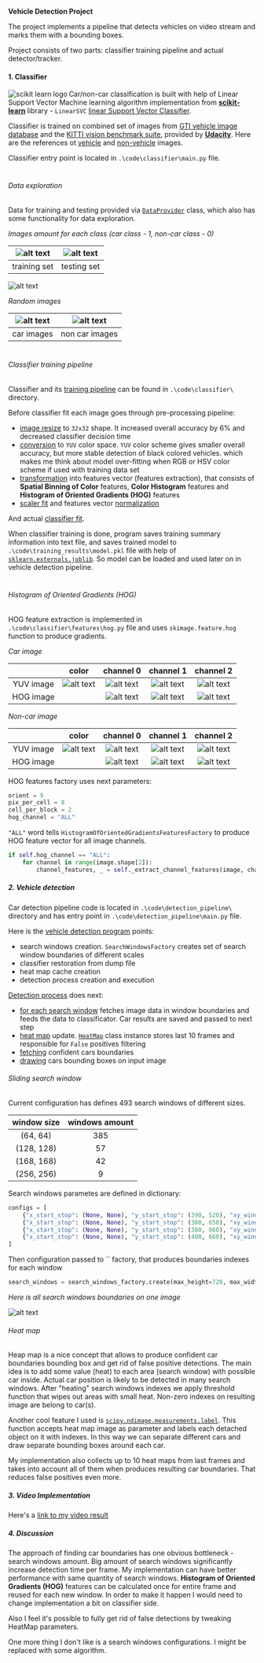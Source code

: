**Vehicle Detection Project**

The project implements a pipeline that detects vehicles on video stream and marks them with a bounding boxes.

Project consists of two parts: classifier training pipeline and actual detector/tracker.

[//]: # (Image References)
[image1]: ./output_images/train_labels.png "Labels amount for each class in training set"
[image2]: ./output_images/test_labels.png "Labels amount for each class in testing set"
[image3]: ./output_images/labels_distribution.png "Labels distribution"
[image4]: ./output_images/random_car_images.png "Random car images"
[image5]: ./output_images/random_non_car_images.png "Random non-car images"

[car_example]: ./output_images/HOG/car.png "Car example"
[car_YUV_ch0]: ./output_images/HOG/YUV_channels/car_channel_0.png "Car YUV channel 0"
[car_YUV_ch1]: ./output_images/HOG/YUV_channels/car_channel_1.png "Car YUV channel 1"
[car_YUV_ch2]: ./output_images/HOG/YUV_channels/car_channel_2.png "Car YUV channel 2"
[car_HOG_ch0]: ./output_images/HOG/HOG_channels/car_hog_0.png "Car HOG channel 0"
[car_HOG_ch1]: ./output_images/HOG/HOG_channels/car_hog_1.png "Car HOG channel 1"
[car_HOG_ch2]: ./output_images/HOG/HOG_channels/car_hog_2.png "Car HOG channel 2"

[non_car_example]: ./output_images/HOG/non-car.png
[non_car_YUV_ch0]: ./output_images/HOG/YUV_channels/non_car_channel_0.png "Non car YUV channel 0"
[non_car_YUV_ch1]: ./output_images/HOG/YUV_channels/non_car_channel_1.png "Non car YUV channel 1"
[non_car_YUV_ch2]: ./output_images/HOG/YUV_channels/non_car_channel_2.png "Non car YUV channel 2"
[non_car_HOG_ch0]: ./output_images/HOG/HOG_channels/non_car_hog_0.png "Car HOG channel 0"
[non_car_HOG_ch1]: ./output_images/HOG/HOG_channels/non_car_hog_1.png "Car HOG channel 1"
[non_car_HOG_ch2]: ./output_images/HOG/HOG_channels/non_car_hog_2.png "Car HOG channel 2"

[all_search_windows]: ./output_images/all_search_windows.png "All search windows"

[video1]: ./project_video.mp4


#### 1. Classifier

 [<img align="left" alt="scikit learn logo" src="http://scikit-learn.org/stable/_static/scikit-learn-logo-small.png">](http://scikit-learn.org/stable/index.html) Car/non-car classification is built with help of Linear Support Vector Machine learning algorithm implementation from [**scikit-learn**](http://scikit-learn.org/stable/index.html) library - `LinearSVC` [linear Support Vector Classifier](http://scikit-learn.org/stable/modules/generated/sklearn.svm.LinearSVC.html#sklearn.svm.LinearSVC).

 Classifier is trained on combined set of images from [GTI vehicle image database](http://www.gti.ssr.upm.es/data/Vehicle_database.html) and the [KITTI vision benchmark suite](http://www.cvlibs.net/datasets/kitti/), provided by [**Udacity**](https://eu.udacity.com/). Here are the references ot [vehicle](https://s3.amazonaws.com/udacity-sdc/Vehicle_Tracking/vehicles.zip) and [non-vehicle](https://s3.amazonaws.com/udacity-sdc/Vehicle_Tracking/non-vehicles.zip) images.

 Classifier entry point is located in `.\code\classifier\main.py` file.

#
###### Data exploration

Data for training and testing provided via [`DataProvider`](https://github.com/wakeful-sun/vehicle-detector/blob/master/code/classifier/data_provider.py) class, which also has some functionality for data exploration.

*Images amount for each class (car class - 1, non-car class - 0)*

|![alt text][image1] |![alt text][image2]|
|:---:|:---:|
| training set | testing set |

![alt text][image3]

*Random images*

|![alt text][image4] |![alt text][image5]|
|:---:|:---:|
| car images | non car images |

#
###### Classifier training pipeline

Classifier and its [training pipeline](https://github.com/wakeful-sun/vehicle-detector/blob/b0d4d4edbedf5933e5a91f4264bea51c55856c60/code/classifier/classifier.py#L33-L52) can be found in `.\code\classifier\` directory.

Before classifier fit each image goes through pre-processing pipeline:
 - [image resize](https://github.com/wakeful-sun/vehicle-detector/blob/b0d4d4edbedf5933e5a91f4264bea51c55856c60/code/classifier/features_extractor.py#L13) to `32x32` shape. It increased overall accuracy by 6% and decreased classifier decision time
 - [conversion](https://github.com/wakeful-sun/vehicle-detector/blob/b0d4d4edbedf5933e5a91f4264bea51c55856c60/code/classifier/features_extractor.py#L14) to `YUV` color space. `YUV` color scheme gives smaller overall accuracy, but more stable detection of black colored vehicles. which makes me think about model over-fitting when RGB or HSV color scheme if used with training data set
 - [transformation](https://github.com/wakeful-sun/vehicle-detector/blob/b0d4d4edbedf5933e5a91f4264bea51c55856c60/code/classifier/features_extractor.py#L15) into features vector (features extraction), that consists of **Spatial Binning of Color** features, **Color Histogram** features and **Histogram of Oriented Gradients (HOG)** features
 - [scaler fit](https://github.com/wakeful-sun/vehicle-detector/blob/b0d4d4edbedf5933e5a91f4264bea51c55856c60/code/classifier/classifier.py#L45) and features vector [normalization](https://github.com/wakeful-sun/vehicle-detector/blob/b0d4d4edbedf5933e5a91f4264bea51c55856c60/code/classifier/classifier.py#L46)

And actual [classifier fit](https://github.com/wakeful-sun/vehicle-detector/blob/b0d4d4edbedf5933e5a91f4264bea51c55856c60/code/classifier/classifier.py#L47).

When classifier training is done, program saves training summary information into text file, and saves trained model to `.\code\training_results\model.pkl` file with help of [`sklearn.externals.joblib`](http://scikit-learn.org/stable/modules/model_persistence.html). So model can be loaded and used later on in vehicle detection pipeline.

#
###### Histogram of Oriented Gradients (HOG)
HOG feature extraction is implemented in `.\code\classifier\features\hog.py` file and uses `skimage.feature.hog` function to produce gradients.

*Car image*

|| color | channel 0 | channel 1 | channel 2 |
|:---:|:---:|:---:|:---:|:---:|
|YUV image|![alt text][car_example] |![alt text][car_YUV_ch0]|![alt text][car_YUV_ch1]|![alt text][car_YUV_ch2]|
|HOG image||![alt text][car_HOG_ch0]|![alt text][car_HOG_ch1]|![alt text][car_HOG_ch2]|

*Non-car image*

|| color | channel 0 | channel 1 | channel 2 |
|:---:|:---:|:---:|:---:|:---:|
|YUV image|![alt text][non_car_example] |![alt text][non_car_YUV_ch0]|![alt text][non_car_YUV_ch1]|![alt text][non_car_YUV_ch2]|
|HOG image||![alt text][non_car_HOG_ch0]|![alt text][non_car_HOG_ch1]|![alt text][non_car_HOG_ch2]|


HOG features factory uses next parameters:
``` python
orient = 9
pix_per_cell = 8
cell_per_block = 2
hog_channel = "ALL"
```

`"ALL"` word tells `HistogramOfOrientedGradientsFeaturesFactory` to produce HOG feature vector for all image channels.
``` python
if self.hog_channel == "ALL":
    for channel in range(image.shape[2]):
        channel_features, _ = self._extract_channel_features(image, channel)
```


##### 2. Vehicle detection

Car detection pipeline code is located in `.\code\detection_pipeline\` directory and has entry point in `.\code\detection_pipeline\main.py` file.

Here is the [vehicle detection program](https://github.com/wakeful-sun/vehicle-detector/blob/master/code/detection_pipeline/main.py) points:
 - search windows creation. `SearchWindowsFactory` creates set of search window boundaries of different scales 
 - classifier restoration from dump file
 - heat map cache creation
 - detection process creation and execution

[Detection process](https://github.com/wakeful-sun/vehicle-detector/blob/8e19b021d516a2527862a51f3025a407d8fcf730/code/detection_pipeline/detector.py#L28-L40) does next:
 - [for each search window](https://github.com/wakeful-sun/vehicle-detector/blob/8e19b021d516a2527862a51f3025a407d8fcf730/code/detection_pipeline/detector.py#L17-L26) fetches image data in window boundaries and feeds the data to classificator. Car results are saved and passed to next step
 - [heat map](https://github.com/wakeful-sun/vehicle-detector/blob/8e19b021d516a2527862a51f3025a407d8fcf730/code/detection_pipeline/detector.py#L34) update. [`HeatMap`](https://github.com/wakeful-sun/vehicle-detector/blob/master/code/detection_pipeline/heat_map.py) class instance stores last 10 frames and responsible for `False` positives filtering
 - [fetching](https://github.com/wakeful-sun/vehicle-detector/blob/8e19b021d516a2527862a51f3025a407d8fcf730/code/detection_pipeline/detector.py#L35) confident cars boundaries
 - [drawing](https://github.com/wakeful-sun/vehicle-detector/blob/8e19b021d516a2527862a51f3025a407d8fcf730/code/detection_pipeline/detector.py#L36) cars bounding boxes on input image

###### Sliding search window

Current configuration has defines 493 search windows of different sizes.

|window size|windows amount |
|:---:|:---:|
|(64, 64)   |385            |
|(128, 128) |57             |
|(168, 168) |42             |
|(256, 256) |9              |

Search windows parametes are defined in dictionary:

``` python
configs = [
    {"x_start_stop": (None, None), "y_start_stop": (390, 520), "xy_window": (64, 64), "xy_overlap": (0.75, 0.75)},
    {"x_start_stop": (None, None), "y_start_stop": (380, 650), "xy_window": (128, 128), "xy_overlap": (0.5, 0.5)},
    {"x_start_stop": (None, None), "y_start_stop": (380, 660), "xy_window": (168, 168), "xy_overlap": (0.5, 0.75)},
    {"x_start_stop": (None, None), "y_start_stop": (400, 660), "xy_window": (256, 256), "xy_overlap": (0.5, 0.5)}
]
```
Then configuration passed to `` factory, that produces boundaries indexes for each window
``` python
search_windows = search_windows_factory.create(max_height=720, max_width=1280, configs=configs)
```

*Here is all search windows boundaries on one image*

![alt text][all_search_windows]

###### Heat map

Heap map is a nice concept that allows to produce confident car boundaries bounding box and get rid of false positive detections.
The main idea is to add some value (heat) to each area (search window) with possible car inside. Actual car position is likely to be detected in many search windows. 
After "heating" search windows indexes we apply threshold function that wipes out areas with small heat.
Non-zero indexes on resulting image are belong to car(s).

Another cool feature I used is [`scipy.ndimage.measurements.label`](https://docs.scipy.org/doc/scipy-0.16.0/reference/generated/scipy.ndimage.measurements.label.html). 
This function accepts heat map image as parameter and labels each detached object on it with indexes.
In this way we can separate different cars and draw separate bounding boxes around each car.

My implementation also collects up to 10 heat maps from last frames and takes into account all of them when produces resulting car boundaries. That reduces false positives even more.

##### 3. Video Implementation

Here's a [link to my video result](./output.mp4)

##### 4. Discussion

The approach of finding car boundaries has one obvious bottleneck - search windows amount. Big amount of search windows significantly increase detection time per frame. 
My implementation can have better performance with same quantity of search windows. 
**Histogram of Oriented Gradients (HOG)** features can be calculated once for entire frame and reused for each new window.
In order to make it happen I would need to change implementation a bit on classifier side.

Also I feel it's possible to fully get rid of false detections by tweaking HeatMap parameters.

One more thing I don't like is a search windows configurations. I might be replaced with some algorithm.